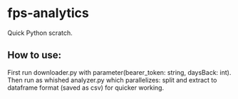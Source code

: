 # fps-analytics
Quick Python scratch.

## How to use: ##
First run downloader.py with parameter(bearer_token: string, daysBack: int).
Then run as whished analyzer.py which parallelizes: split and extract to dataframe format (saved as csv) for quicker working.
